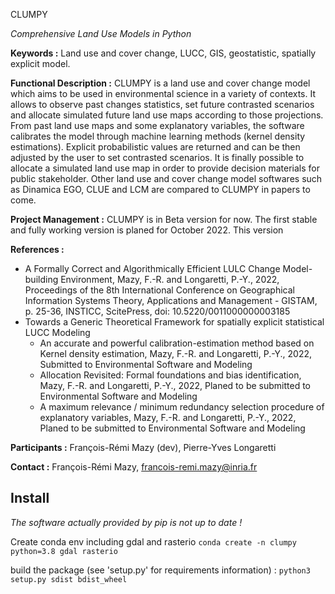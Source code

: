 CLUMPY

*Comprehensive Land Use Models in Python*

**Keywords :** Land use and cover change, LUCC, GIS, geostatistic, spatially explicit model.

**Functional Description :**
CLUMPY is a land use and cover change model which aims to be used in environmental science in a variety of contexts. It allows to observe past changes statistics, set future contrasted scenarios and allocate simulated future land use maps according to those projections.
From past land use maps and some explanatory variables, the software calibrates the model through machine learning methods (kernel density estimations). Explicit probabilistic values are returned and can be then adjusted by the user to set contrasted scenarios. It is finally possible to allocate a simulated land use map in order to provide decision materials for public stakeholder.
Other land use and cover change model softwares such as Dinamica EGO, CLUE and LCM are compared to CLUMPY in papers to come.

**Project Management :**
CLUMPY is in Beta version for now. The first stable and fully working version is planed for October 2022. This version 

**References :**
* A Formally Correct and Algorithmically Efficient LULC Change Model-building Environment, Mazy, F.-R. and Longaretti, P.-Y., 2022, Proceedings of the 8th International Conference on Geographical Information Systems Theory, Applications and Management - GISTAM, p. 25-36, INSTICC, ScitePress, doi: 10.5220/0011000000003185
* Towards a Generic Theoretical Framework for spatially explicit statistical LUCC Modeling
    * An accurate and powerful calibration-estimation method based on Kernel density estimation, Mazy, F.-R. and Longaretti, P.-Y., 2022, Submitted to Environmental Software and Modeling
    * Allocation Revisited: Formal foundations and bias identification, Mazy, F.-R. and Longaretti, P.-Y., 2022, Planed to be submitted to Environmental Software and Modeling
    * A maximum relevance / minimum redundancy selection procedure of explanatory variables, Mazy, F.-R. and Longaretti, P.-Y., 2022, Planed to be submitted to Environmental Software and Modeling

**Participants :**
François-Rémi Mazy (dev),
Pierre-Yves Longaretti

**Contact :**
François-Rémi Mazy, francois-remi.mazy@inria.fr

## Install

*The software actually provided by pip is not up to date !*

Create conda env including gdal and rasterio
`conda create -n clumpy python=3.8 gdal rasterio`

build the package (see 'setup.py' for requirements information) :
`python3 setup.py sdist bdist_wheel`

